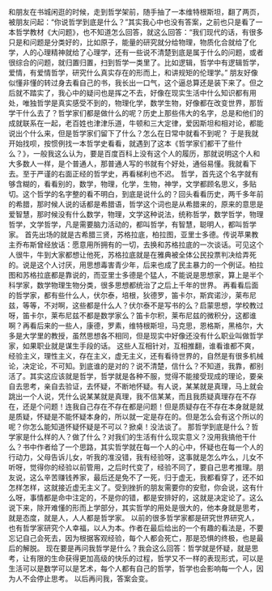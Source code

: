 和朋友在书城闲逛的时候，走到哲学架前，随手抽了一本维特根斯坦，翻了两页，被朋友问起：“你说哲学到底是什么？”其实我心中也没有答案，之前也只是看了一本哲学教材《大问题》，也不知道怎么回答，就这么回答：“我们现代的话，有很多只是和问题是分类好的，比如原子，能量的研究就分给物理，物质化合就给了化学，人的心理精神就给了心理学，还有一些说不清楚到底是属于什么的问题，或者很综合的问题，就归置归置，扫到哲学一类里了。比如逻辑，哲学中有逻辑哲学，爱情，有爱情哲学，研究什么真实存在的形而上，和讲规矩的伦理学。”
朋友好像似懂非懂的转过身去看自己的书，我长出一口气，这个逼总算还是装下来了。但之后就不踏实了，我心中的疑问也是挥之不去，好像在现实生活中什么知识都有用处，唯独哲学是真实感受不到的，物理化学，数学生物，好像都在改变世界，那哲学干什么去了？哲学家们都是做什么的呢？历史上那些伟大的名字，总是和他们的成就联系在一起，老百姓也津津乐道，牛顿和三大定律，爱因斯坦和相对论，都能说出个什么来，但是哲学家们留下了什么？怎么在日常中就看不到呢？
于是我就开始找呗，按惯例找一本哲学史看看，就遇到了这本《哲学家们都干了些什么？》，一般我这么认为，要是百度百科上没有这个人的履历，那就说明这个人和大多数人一样，是个普通人，那普通人写的书就有个好处，通俗易懂。我就看下去。至于严谨的右面正经的哲学史，再看梯利也不迟。
哲学，首先这个名字就有够含糊的，看看别的，数学，物理，化学，生物，神学，文学都顾名思义，多贴切。这个哲学的名字整的看不明白，到底是说什么的？回头看看历史，两千多年前的希腊，那时候人说的话都是希腊语，哲学这个词也是从希腊来的，原来的意思是爱智慧，那时候没有什么数学，物理，文学这种说法，统称哲学，数学哲学，物理哲学，文学哲学，凡是需要脑力活动的，都叫哲学，有智慧，聪明人，都叫哲学家。
首先出场的就是古希腊三贤，苏格拉底，柏拉图，亚里士多德。传说苹果教主乔布斯曾经放话：愿意用所拥有的一切，去换和苏格拉底的一次谈话。可见这个人很牛，牛到大家都想让他死，苏格拉底就是在雅典被全体公民投票判决给弄死的。说是这个人讨厌，用思想毒害青少年，后来也成了民主暴力的一个例证。柏拉图和苏格拉底都是靠说的，而亚里士多德是个猛人，不能说是思想家，算上是半个科学家，数学物理生物分类，很多思想都统治了之后上千年的世界。
再看看后面的哲学家，都有些什么人，伏尔泰，培根，狄德罗，笛卡尔，斯宾诺沙，莱布尼兹，等等，不对啊，这些都是什么人？伏尔泰不是写书的么？启蒙思想，学校教过呀，笛卡尔，莱布尼兹不都是数学家么？笛卡尔积，莱布尼兹的微积分，这都谁啊？再看后来的一些人，康德，罗素，维特根斯坦，马克思，恩格斯，黑格尔，大多是大学里的教授，虽然思想各不相同，但是现实中好像还没有什么职业叫做哲学家，如果职业就是谋生手段的话。
这些人互相针对，互相推翻，谁看谁都不爽，经验主义，理性主义，存在主义，虚无主义，还有看待世界的，自然是有很多机械论，决定论，不可知。到底谁的是对的？说不清楚，信什么？不知道，我靠，都别活了。其实这应该就是哲学，哲学就是各种不服，觉得不能接受现成的理论，要亲自去思考，亲自去验证，去怀疑，不断地怀疑。有人说，某某就是真理，马上就会跳出一个人说，凭什么说某某就是真理，我不信某某，而且我质疑真理存在不存在，还是个问题！连我自己存在不存在都是问题！但是质疑存在不存在本身就是就是质疑，怀疑是不能怀疑本身的，所以就一定是存在的。但是怎么会有这个所以的呢？你怎么能知道怀疑怀疑是不可以？掀桌！没法谈了。
那哲学到底是什么？哲学家是什么样的人？做了什么？对我们的生活有什么现实意义？没用我搞他干什么？书中作者给了一个思路，其实哲学就在每一个人的心中，怀疑也在每一个人的行动力，父母告诉儿女，听我的准没错，我有经验呀，这事就是怎么咋么，儿女不听呀，觉得你的经验以前管用，之后时代变了，经验不同了，要自己思考推理。朋友说，这么辛苦赚钱养家，最后还是免不了一死，归于虚无，我都看穿了，还不如怎样怎样，这就接近虚无主义了。受到挫折的朋友需要你的安慰，你会说，这有什么呀，事情都是命中注定的，不是你的错，都是安排好的，这就是决定论了。这么说下来，除开难懂的形而上学部分，其实哲学的用处是很大的，他本身就是思考，就是态度，就是人，人人都是哲学家。
以前的很多哲学家都是研究世界研究人，也有哲学家研究个人幸福，以人为本。作者在最后给出的一个有趣的看法是，不要忘记自己会死去，因为根据客观经验，每个人都会死亡，那是恐惧的终极，也是最后的解脱。
现在要是再问我哲学是什么？我会这么回答：哲学就是怀疑，就是思考，让有限的生命获得更加高级的快乐的过程，哲学又不一样的表现形式，可以是生活可以是数学可以是艺术，每个人都有自己的哲学，哲学也会影响每一个人，因为人不会停止思考。
以后再问我，答案会变。
